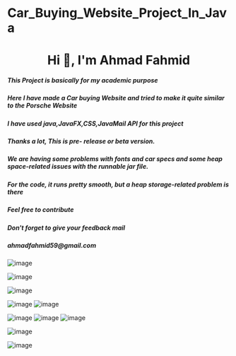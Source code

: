 # Car_Buying_Website_Project_In_Java
<h1 align="center">Hi 👋, I'm Ahmad Fahmid</h5>
<h5 align=>This Project is basically for my academic purpose</h5>
<h5 align=>Here I have made a Car buying Website and tried to make it quite similar to the Porsche Website</h5>
<h5 align=>I have used java,JavaFX,CSS,JavaMail API for this project</h5>
<h5 align=>Thanks a lot, This is pre- release or beta version.</h5>
<h5>We are having some problems with fonts and car specs and some heap space-related issues with the runnable jar file.</h5>
<h5>For the code, it runs pretty smooth, but a heap storage-related problem is there</h1>
<h5>Feel free to contribute</h5>
<h5>Don't forget to give your feedback mail </h5>
<h5>ahmadfahmid59@gmail.com</h5>

![image](https://github.com/alvi00/Car_Buying_Website_Project_In_Java/assets/112432485/e0eb0989-cb41-4cc2-89ba-45c052fa4ccd)

![image](https://github.com/alvi00/Car_Buying_Website_Project_In_Java/assets/112432485/0cb01ba0-bf1d-4bb7-a84d-d85fae03f894)


![image](https://github.com/alvi00/Car_Buying_Website_Project_In_Java/assets/112432485/3d77f3aa-991b-4545-8d75-c84578631795)

![image](https://github.com/alvi00/Car_Buying_Website_Project_In_Java/assets/112432485/903f30fe-c3ce-4528-8608-8c309e8eddc9)
![image](https://github.com/alvi00/Car_Buying_Website_Project_In_Java/assets/112432485/eb3aa61f-3fd3-4075-9bcc-151e15f9cd2d)

![image](https://github.com/alvi00/Car_Buying_Website_Project_In_Java/assets/112432485/6c00efd0-4414-4364-a099-dc43da483373)
![image](https://github.com/alvi00/Car_Buying_Website_Project_In_Java/assets/112432485/469cd9c8-a134-4e76-8bdf-5cf2f4132eb8)
![image](https://github.com/alvi00/Car_Buying_Website_Project_In_Java/assets/112432485/fbe7e58b-95d0-422f-aa8d-66a3a1810fa7)

![image](https://github.com/alvi00/Car_Buying_Website_Project_In_Java/assets/112432485/fd05c0c3-023d-412b-a49f-fcaa156740e3)

![image](https://github.com/alvi00/Car_Buying_Website_Project_In_Java/assets/112432485/11511dde-a9bd-45be-8047-e2c9266c6bf3)
